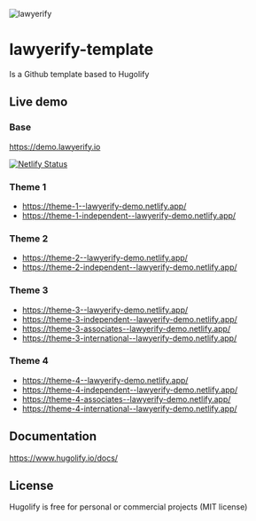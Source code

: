 ![lawyerify](https://user-images.githubusercontent.com/4457294/218496662-aad1dff4-73a7-469e-aa6a-829522d0ec6b.png)

# lawyerify-template

Is a Github template based to Hugolify


## Live demo

### Base

https://demo.lawyerify.io

[![Netlify Status](https://api.netlify.com/api/v1/badges/52a785b6-9320-46e5-bf49-cfeafce44edd/deploy-status)](https://app.netlify.com/sites/lawyerify-demo/deploys)

### Theme 1

* https://theme-1--lawyerify-demo.netlify.app/
* https://theme-1-independent--lawyerify-demo.netlify.app/

### Theme 2

* https://theme-2--lawyerify-demo.netlify.app/
* https://theme-2-independent--lawyerify-demo.netlify.app/

### Theme 3

* https://theme-3--lawyerify-demo.netlify.app/
* https://theme-3-independent--lawyerify-demo.netlify.app/
* https://theme-3-associates--lawyerify-demo.netlify.app/
* https://theme-3-international--lawyerify-demo.netlify.app/

### Theme 4

* https://theme-4--lawyerify-demo.netlify.app/
* https://theme-4-independent--lawyerify-demo.netlify.app/
* https://theme-4-associates--lawyerify-demo.netlify.app/
* https://theme-4-international--lawyerify-demo.netlify.app/

## Documentation

https://www.hugolify.io/docs/

## License

Hugolify is free for personal or commercial projects (MIT license)
